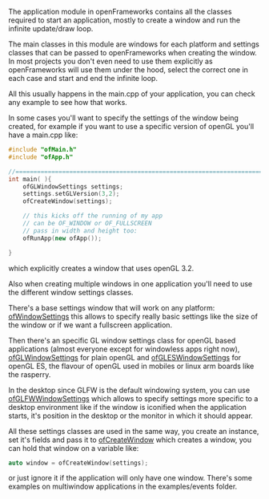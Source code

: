 The application module in openFrameworks contains all the classes required to start an application, mostly to create a window and run the infinite update/draw loop.

The main classes in this module are windows for each platform and settings classes that can be passed to openFrameworks when creating the window. In most projects you don't even need to use them explicitly as openFrameworks will use them under the hood, select the correct one in each case and start and end the infinite loop.

All this usually happens in the main.cpp of your application, you can check any example to see how that works.

In some cases you'll want to specify the settings of the window being created, for example if you want to use a specific version of openGL you'll have a main.cpp like:

```cpp
#include "ofMain.h"
#include "ofApp.h"

//========================================================================
int main( ){
	ofGLWindowSettings settings;
	settings.setGLVersion(3,2);
	ofCreateWindow(settings);

	// this kicks off the running of my app
	// can be OF_WINDOW or OF_FULLSCREEN
	// pass in width and height too:
	ofRunApp(new ofApp());

}
```

which explicitly creates a window that uses openGL 3.2.

Also when creating multiple windows in one application you'll need to use the different window settings classes. 

There's a base settings window that will work on any platform: [ofWindowSettings](ofWindowSettings.html) this allows to specify really basic settings like the size of the window or if we want a fullscreen application.

Then there's an specific GL window settings class for openGL based applications (almost everyone except for windowless apps right now), [ofGLWindowSettings](ofGLWindowSettings.html) for plain openGL and [ofGLESWindowSettings](ofGLESWindowSettings.html) for openGL ES, the flavour of openGL used in mobiles or linux arm boards like the rasperry.

In the desktop since GLFW is the default windowing system, you can use [ofGLFWWindowSettings](ofGLFWWindowSettings.html) which allows to specify settings more specific to a desktop environment like if the window is iconified when the application starts, it's position in the desktop or the monitor in which it should appear.

All these settings classes are used in the same way, you create an instance, set it's fields and pass it to [ofCreateWindow](ofAppRunner.html#ofCreateWindow) which creates a window, you can hold that window on a variable like:

```cpp
auto window = ofCreateWindow(settings);
```

or just ignore it if the application will only have one window. There's some examples on multiwindow applications in the examples/events folder.
